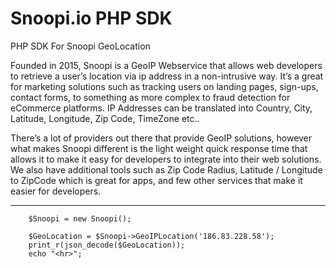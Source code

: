 # Snoopi.io PHP SDK
PHP SDK For Snoopi GeoLocation

Founded in 2015, Snoopi is a GeoIP Webservice that allows web developers to retrieve a user’s location via ip address in a non-intrusive way. It’s a great for marketing solutions such as tracking users on landing pages, sign-ups, contact forms, to something as more complex to fraud detection for eCommerce platforms. IP Addresses can be translated into Country, City, Latitude, Longitude, Zip Code, TimeZone etc..

There’s a lot of providers out there that provide GeoIP solutions, however what makes Snoopi different is the light weight quick response time that allows it to make it easy for developers to integrate into their web solutions. We also have additional tools such as Zip Code Radius, Latitude / Longitude to ZipCode which is great for apps, and few other services that make it easier for developers. 

--------------------------------------------------------------------------------------------------------

		$Snoopi = new Snoopi(); 
		
		$GeoLocation = $Snoopi->GeoIPLocation('186.83.228.58');
		print_r(json_decode($GeoLocation));
		echo "<hr>";
    
    
